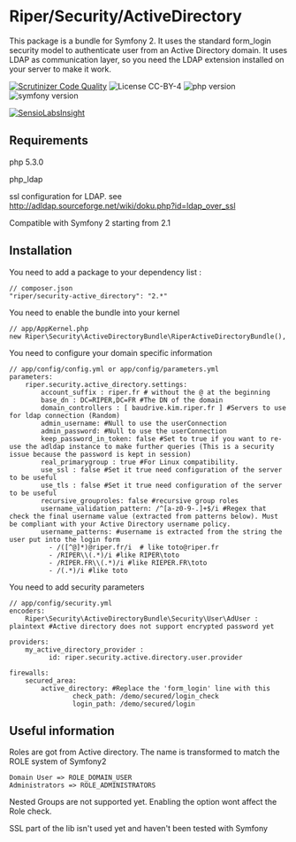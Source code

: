 Riper/Security/ActiveDirectory
======================================

This package is a bundle for Symfony 2. It uses the standard form_login security model to authenticate user from an Active Directory domain.
It uses LDAP as communication layer, so you need the LDAP extension installed on your server to make it work.


[![Scrutinizer Code Quality](https://scrutinizer-ci.com/g/RiperFr/Security-ActiveDirectoryBundle/badges/quality-score.png?b=v2.x)](https://scrutinizer-ci.com/g/RiperFr/Security-ActiveDirectoryBundle/?branch=v2.x)
![License CC-BY-4](https://img.shields.io/badge/licence-CC--BY--4.0-blue.svg)
![php version](https://img.shields.io/badge/php->=5.3.0,%205.4,%205.5,%205.6,%207-blue.svg)
![symfony version](https://img.shields.io/badge/symfony-2.6,%202.7,%202.8,%203-blue.svg)

[![SensioLabsInsight](https://insight.sensiolabs.com/projects/3628b49a-0ab1-4412-94cf-328809040af1/big.png)](https://insight.sensiolabs.com/projects/3628b49a-0ab1-4412-94cf-328809040af1)



Requirements
----------------
php 5.3.0

php_ldap

ssl configuration for LDAP. see http://adldap.sourceforge.net/wiki/doku.php?id=ldap_over_ssl

Compatible with Symfony 2 starting from 2.1


Installation
----------------

You need to add a package to your dependency list :

    // composer.json
    "riper/security-active_directory": "2.*"

You need to enable the bundle into your kernel

    // app/AppKernel.php
    new Riper\Security\ActiveDirectoryBundle\RiperActiveDirectoryBundle(),

You need to configure your domain specific information

    // app/config/config.yml or app/config/parameters.yml
    parameters:
        riper.security.active_directory.settings:
            account_suffix : riper.fr # without the @ at the beginning
            base_dn : DC=RIPER,DC=FR #The DN of the domain
            domain_controllers : [ baudrive.kim.riper.fr ] #Servers to use for ldap connection (Random)
            admin_username: #Null to use the userConnection
            admin_password: #Null to use the userConnection
            keep_password_in_token: false #Set to true if you want to re-use the adldap instance to make further queries (This is a security issue because the password is kept in session)
            real_primarygroup : true #For Linux compatibility.
            use_ssl : false #Set it true need configuration of the server to be useful
            use_tls : false #Set it true need configuration of the server to be useful
            recursive_grouproles: false #recursive group roles
            username_validation_pattern: /^[a-z0-9-.]+$/i #Regex that check the final username value (extracted from patterns below). Must be compliant with your Active Directory username policy.
            username_patterns: #username is extracted from the string the user put into the login form
              - /([^@]*)@riper.fr/i  # like toto@riper.fr
              - /RIPER\\(.*)/i #like RIPER\toto
              - /RIPER.FR\\(.*)/i #like RIEPER.FR\toto
              - /(.*)/i #like toto

You need to add security parameters

    // app/config/security.yml
    encoders:
        Riper\Security\ActiveDirectoryBundle\Security\User\AdUser : plaintext #Active directory does not support encrypted password yet

    providers:
        my_active_directory_provider :
              id: riper.security.active.directory.user.provider

    firewalls:
        secured_area:
            active_directory: #Replace the 'form_login' line with this
                    check_path: /demo/secured/login_check
                    login_path: /demo/secured/login


Useful information
----------------------

Roles are got from Active directory. The name is transformed to match the ROLE system of Symfony2

    Domain User => ROLE_DOMAIN_USER
    Administrators => ROLE_ADMINISTRATORS

Nested Groups are not supported yet. Enabling the option wont affect the Role check.

SSL part of the lib isn't used yet and haven't been tested with Symfony
